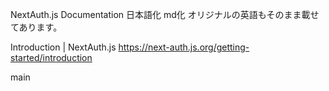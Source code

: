 NextAuth.js Documentation
日本語化 md化
オリジナルの英語もそのまま載せてあります。

Introduction | NextAuth.js
https://next-auth.js.org/getting-started/introduction


main

